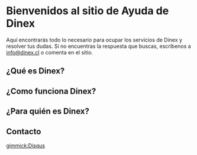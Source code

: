 # Bienvenidos al sitio de Ayuda de Dinex

Aquí encontrarás todo lo necesario para ocupar los servicios de Dinex y resolver tus dudas. Si no encuentras la respuesta que buscas, escríbenos a <a href="mailto:info@dinex.cl" target="_blank">info@dinex.cl</a> o comenta en el sitio.

## ¿Qué es Dinex?  

## ¿Como funciona Dinex?   

## ¿Para quién es Dinex?   

## Contacto  


[gimmick:Disqus](dinexinfo)